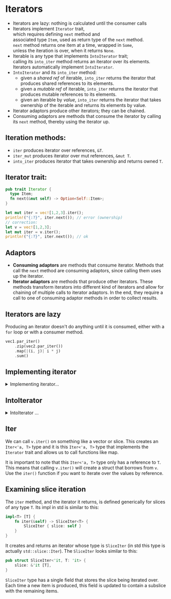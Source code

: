 # Iterators

- Iterators are lazy: nothing is calculated until the consumer calls
- Iterators implement `Iterator` trait,   
  which requires defining `next` method and    
  associated type `Item`, used as return type of the `next` method.   
  `next` method returns one item at a time, wrapped in `Some`,    
  unless the iteration is over, when it returns `None`.
- Iterable is any type that implements `IntoIterator` trait;    
  calling its `into_iter` method returns an iterator over its elements.   
  Iterators automatically implement `IntoIterator`.
- `IntoIterator` and its `into_iter` method:
  - given a _shared ref_ of iterable, `into_iter` returns the iterator that produces shared references to its elements.
  - given a _mutable ref_ of iterable, `into_iter` returns the iterator that produces mutable references to its elements.
  - given an iterable by _value_, `into_iter` returns the iterator that takes ownership of the iterable and returns its elements by value.
- Iterator adaptors produce other iterators; they can be chained.
- Consuming adaptors are methods that consume the iterator by calling its `next` method, thereby using the iterator up.




## Iteration methods:
- `iter`      produces iterator over references, `&T`.
- `iter_mut`  produces iterator over mut references, `&mut T`.
- `into_iter` produces iterator that takes ownership and returns owned `T`.


## Iterator trait:

```rust
pub trait Iterator {
  type Item;
  fn next(&mut self) -> Option<Self::Item>;
}
```



```rust
let mut iter = vec![1,2,3].iter();
println!("{:?}", iter.next()); // error (ownership)
// correction:
let v = vec![1,2,3];
let mut iter = v.iter();
println!("{:?}", iter.next()); // ok
```


## Adaptors

- __Consuming adaptors__ are methods that consume iterator. Methods that call the `next` method are consuming adaptors, since calling them uses up the iterator.
- __Iterator adaptors__ are methods that produce other iterators. These methods transform iterators into different kind of iterators and allow for chaining of multiple calls to iterator adaptors. In the end, they require a call to one of 
consuming adaptor methods in order to collect results.


## Iterators are lazy

Producing an iterator doesn't do anything until it is consumed, either with a `for` loop or with a consumer method.

```rust
vec1.par_iter()
    .zip(vec2.par_iter())
    .map(|(i, j)| i * j)
    .sum()
```





## Implementing iterator

<details>

<summary>Implementing iterator...</summary>

Creating an iterator for custom collection involves two steps:
1. Creating a struct to hold the iterator's state
2. Implementing `Iterator` for that struct.
  
This is why there are so many structs in `iter` module: there is one for each iterator and iterator adapter.

```rust
// First, the struct:
struct Counter {
    count: usize,
}

// we want our count to start at one, so let's add a new() method to help.
// This isn't strictly necessary, but is convenient. Note that we start
// `count` at zero, we'll see why in `next()`'s implementation below.
impl Counter {
    fn new() -> Counter {
        Counter { count: 0 }
    }
}

// Then, we implement `Iterator` for our `Counter`:
impl Iterator for Counter {
    // we will be counting with usize
    type Item = usize;
    // next() is the only required method
    fn next(&mut self) -> Option<usize> {
        // increment our count. This is why we started at zero.
        self.count += 1;
        // check to see if we've finished counting or not.
        if self.count < 6 { Some(self.count) } else { None }
    }
}

// now we can use it:
let mut counter = Counter::new();
let x = counter.next().unwrap();
println!("{}", x);
```

</details>




## IntoIterator

<details>

<summary>IntoIterator ...</summary>

`IntoIterator` trait in std converts something into an iterator. It has one method, `into_iter`, which converts the thing impl `IntoIterator` into an iterator:   
`impl<I: Iterator> IntoIterator for I`

SO, all `Iterators` implement `IntoIterator`, by just returning themselves, meaning:
- If you're writing an `Iterator`, you can use it with a `for` loop.
- If you're creating a collection, implementing `IntoIterator` for it will allow your collection to be used with the `for` loop.

When a type implements `IntoIterator`, you can call its `into_iter` method, just like `for` loop would. Collections provide several implementations of `IntoIterator`: for shared references, mutable references, and moves.

Given a _shared_ reference to the collection, `into_iter` returns an iterator that produces shared references to its items.   
  For example, `(&favorites).into_iter()` would return an iterator whose `Item` type is `&String`.

Given a _mutable_ reference to the collection, `into_iter` returns an iterator that produces mutable references to the items.   
  For example, if vec is `Vec<String>`, the call `(&mut vector).into_iter()` returns an iterator whose `Item` type is `&mut String`.

When passed the collection by _value_, `into_iter` returns an iterator that takes ownership of the collection and returns items by value; the item's ownership moves from the collection to the consumer, and the original collection is consumed in the process.  
  For example, the call `favorites.into_iter()` returns an iterator that produces each string by value; the consumer receives ownership of each string. When the iterator is dropped, any elements remaining are dropped too.


The `for` loop calls `IntoIterator::into_iter` on its operand 
(the given collection) resulting in these 3 iteration idioms: 
- iterating over shared references
- iterating over mutable references
- consuming the collection by iterating over its elements, taking their ownership

```rust
for element in &collection { ... }
for element in &mut collection { ... }
for element in collection { ... }
```

</details>



## Iter

We can call `v.iter()` on something like a vector or slice. This creates an `Iter<'a, T>` type and it is this `Iter<'a, T>` type that implements the `Iterator` trait and allows us to call functions like map. 

It is important to note that this `Iter<'a, T>` type only has a reference to `T`. This means that calling `v.iter()` will create a struct that borrows from `v`. Use the `iter()` function if you want to iterate over the values by reference.


## Examining slice iteration

The `iter` method, and the iterator it returns, is defined generically for slices of any type `T`. Its impl in std is similar to this:

```rust
impl<T> [T] {
    fn iter(&self) -> SliceIter<T> {
        SliceIter { slice: self }
    }
}
```

It creates and returns an iterator whose type is `SliceIter` (in std this type is actually `std::slice::Iter`). The `SliceIter` looks similar to this:

```rust
pub struct SliceIter<'it, T: 'it> {
    slice: &'it [T],
}
```

`SliceIter` type has a single field that stores the slice being iterated over. Each time a new item is produced, this field is updated to contain a subslice with the remaining items.
